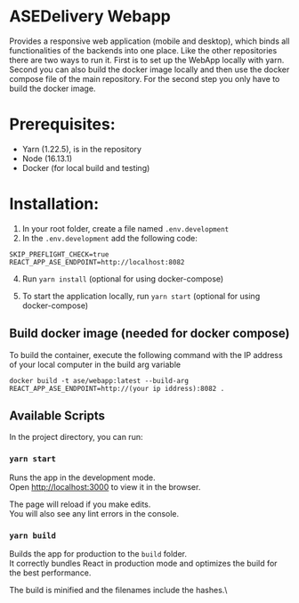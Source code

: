 # ASEDelivery Webapp

Provides a responsive web application (mobile and desktop), which binds all functionalities of the backends into one place. Like the other repositories there are two ways to run it. First is to set up the WebApp locally with yarn. Second you can also build the docker image locally and then use the docker compose file of the main repository. For the second step you only have to build the docker image.

# Prerequisites:

- Yarn (1.22.5), is in the repository
- Node (16.13.1)
- Docker (for local build and testing)

# Installation:

1. In your root folder, create a file named `.env.development`
2. In the `.env.development` add the following code:

```
SKIP_PREFLIGHT_CHECK=true
REACT_APP_ASE_ENDPOINT=http://localhost:8082
```

4. Run `yarn install` (optional for using docker-compose)

5. To start the application locally, run `yarn start` (optional for using docker-compose)

## Build docker image (needed for docker compose)

To build the container, execute the following command with the IP address of your local computer in the build arg variable 

```
docker build -t ase/webapp:latest --build-arg REACT_APP_ASE_ENDPOINT=http://(your ip iddress):8082 .
```

## Available Scripts

In the project directory, you can run:

### `yarn start`

Runs the app in the development mode.\
Open [http://localhost:3000](http://localhost:3000) to view it in the browser.

The page will reload if you make edits.\
You will also see any lint errors in the console.

### `yarn build`

Builds the app for production to the `build` folder.\
It correctly bundles React in production mode and optimizes the build for the best performance.

The build is minified and the filenames include the hashes.\
